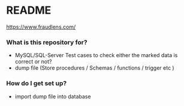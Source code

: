 # README #

https://www.fraudlens.com/

### What is this repository for? ###

* MySQL/SQL-Server Test cases to check either the marked data is correct or not?
* dump file (Store procedures / Schemas / functions / trigger etc )

### How do I get set up? ###

* import dump file into database 
